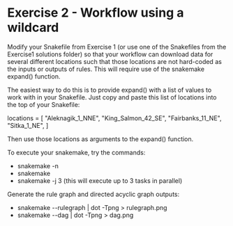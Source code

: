 # Exercise 2 - Workflow using a wildcard

Modify your Snakefile from Exercise 1 (or use one of the Snakefiles from
the Exercise1 solutions folder) so that your workflow can download
data for several different locations such that those locations are not
hard-coded as the inputs or outputs of rules. This will require use of the 
snakemake expand() function.

The easiest way to do this is to provide expand() with a list of values
to work with in your Snakefile. Just copy and paste this list of locations
into the top of your Snakefile:


locations = [ 
	"Aleknagik_1_NNE",
	"King_Salmon_42_SE",
	"Fairbanks_11_NE",
	"Sitka_1_NE",
]


Then use those locations as arguments to the expand() function.

To execute your snakemake, try the commands:
* snakemake -n
* snakemake
* snakemake -j 3	(this will execute up to 3 tasks in parallel)

Generate the rule graph and directed acyclic graph outputs:
* snakemake --rulegraph | dot -Tpng > rulegraph.png
* snakemake --dag | dot -Tpng > dag.png

